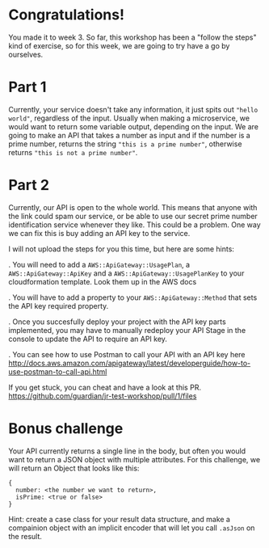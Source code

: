 # Congratulations!
You made it to week 3. So far, this workshop has been a "follow the steps" kind of exercise, so for this week, we are 
going to try have a go by ourselves. 

# Part 1
Currently, your service doesn't take any information, it just spits out `"hello world"`, regardless of the input.  Usually when 
making a microservice, we would want to return some variable output, depending on the input. We are going to make an API 
that takes a number as input and if the number is a prime number, returns the string `"this is a prime number"`, otherwise
returns `"this is not a prime number"`.

# Part 2
Currently, our API is open to the whole world. This means that anyone with the link could spam our service, or be able to 
use our secret prime number identification service whenever they like. This could be a problem. One way we can fix this
is buy adding an API key to the service. 

I will not upload the steps for you this time, but here are some hints:

. You will need to add a `AWS::ApiGateway::UsagePlan`, a `AWS::ApiGateway::ApiKey` and a `AWS::ApiGateway::UsagePlanKey` to your cloudformation template. Look them up in the AWS docs 

. You will have to add a property to your `AWS::ApiGateway::Method` that sets the API key required property. 

. Once you succesfully deploy your project with the API key parts implemented, you may have to manually redeploy your API Stage in the console to update the API to require an API key.

. You can see how to use Postman to call your API with an API key here http://docs.aws.amazon.com/apigateway/latest/developerguide/how-to-use-postman-to-call-api.html

If you get stuck, you can cheat and have a look at this PR.
https://github.com/guardian/jr-test-workshop/pull/1/files

# Bonus challenge
Your API currently returns a single line in the body, but often you would want to return a JSON object with multiple 
attributes. For this challenge, we will return an Object that looks like this:

```
{
  number: <the number we want to return>,
  isPrime: <true or false>
}
```

Hint: create a case class for your result data structure, and make a compainion object with an implicit encoder that will let you call `.asJson` on the result. 
